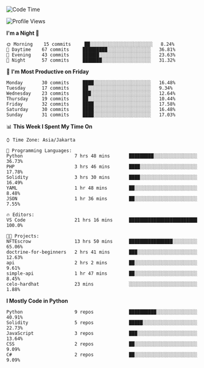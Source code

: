 <!--START_SECTION:waka-->
![Code Time](http://img.shields.io/badge/Code%20Time-0%20secs-blue)

![Profile Views](http://img.shields.io/badge/Profile%20Views-1-blue)

**I'm a Night 🦉** 

```text
🌞 Morning    15 commits     ██░░░░░░░░░░░░░░░░░░░░░░░   8.24% 
🌆 Daytime    67 commits     █████████░░░░░░░░░░░░░░░░   36.81% 
🌃 Evening    43 commits     ██████░░░░░░░░░░░░░░░░░░░   23.63% 
🌙 Night      57 commits     ███████░░░░░░░░░░░░░░░░░░   31.32%

```
📅 **I'm Most Productive on Friday** 

```text
Monday       30 commits     ████░░░░░░░░░░░░░░░░░░░░░   16.48% 
Tuesday      17 commits     ██░░░░░░░░░░░░░░░░░░░░░░░   9.34% 
Wednesday    23 commits     ███░░░░░░░░░░░░░░░░░░░░░░   12.64% 
Thursday     19 commits     ██░░░░░░░░░░░░░░░░░░░░░░░   10.44% 
Friday       32 commits     ████░░░░░░░░░░░░░░░░░░░░░   17.58% 
Saturday     30 commits     ████░░░░░░░░░░░░░░░░░░░░░   16.48% 
Sunday       31 commits     ████░░░░░░░░░░░░░░░░░░░░░   17.03%

```


📊 **This Week I Spent My Time On** 

```text
⌚︎ Time Zone: Asia/Jakarta

💬 Programming Languages: 
Python                   7 hrs 48 mins       █████████░░░░░░░░░░░░░░░░   36.73% 
PHP                      3 hrs 46 mins       ████░░░░░░░░░░░░░░░░░░░░░   17.78% 
Solidity                 3 hrs 30 mins       ████░░░░░░░░░░░░░░░░░░░░░   16.49% 
YAML                     1 hr 48 mins        ██░░░░░░░░░░░░░░░░░░░░░░░   8.48% 
JSON                     1 hr 36 mins        ██░░░░░░░░░░░░░░░░░░░░░░░   7.55%

🔥 Editors: 
VS Code                  21 hrs 16 mins      █████████████████████████   100.0%

🐱‍💻 Projects: 
NFTEscrow                13 hrs 50 mins      ████████████████░░░░░░░░░   65.06% 
doctrine-for-beginners   2 hrs 41 mins       ███░░░░░░░░░░░░░░░░░░░░░░   12.63% 
api                      2 hrs 2 mins        ██░░░░░░░░░░░░░░░░░░░░░░░   9.61% 
simple-api               1 hr 47 mins        ██░░░░░░░░░░░░░░░░░░░░░░░   8.45% 
celo-hardhat             23 mins             ░░░░░░░░░░░░░░░░░░░░░░░░░   1.88%

```

**I Mostly Code in Python** 

```text
Python                   9 repos             ██████████░░░░░░░░░░░░░░░   40.91% 
Solidity                 5 repos             █████░░░░░░░░░░░░░░░░░░░░   22.73% 
JavaScript               3 repos             ███░░░░░░░░░░░░░░░░░░░░░░   13.64% 
CSS                      2 repos             ██░░░░░░░░░░░░░░░░░░░░░░░   9.09% 
C#                       2 repos             ██░░░░░░░░░░░░░░░░░░░░░░░   9.09%

```



<!--END_SECTION:waka-->
